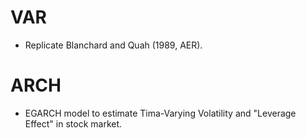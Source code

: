# VAR

- Replicate Blanchard and Quah (1989, AER).

# ARCH

- EGARCH model to estimate Tima-Varying Volatility and "Leverage Effect" in stock market.
